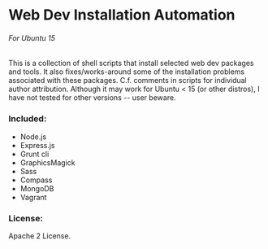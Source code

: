 # Web Dev Installation Automation
###### For Ubuntu 15

This is a collection of shell scripts that install selected web dev packages and tools. It also fixes/works-around some of the installation problems associated with these packages. C.f. comments in scripts for individual author attribution.
Although it may work for Ubuntu < 15 (or other distros), I have not tested for other versions -- user beware.

### Included:
- Node.js
- Express.js
- Grunt cli
- GraphicsMagick
- Sass
- Compass
- MongoDB
- Vagrant


### License:
Apache 2 License.
